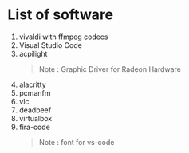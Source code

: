 # List of software
1. vivaldi with ffmpeg codecs
2. Visual Studio Code
3. acpilight 
   > Note : Graphic Driver for Radeon Hardware
4. alacritty
5. pcmanfm
6. vlc
7. deadbeef
8. virtualbox
9. fira-code
    > Note : font for vs-code
